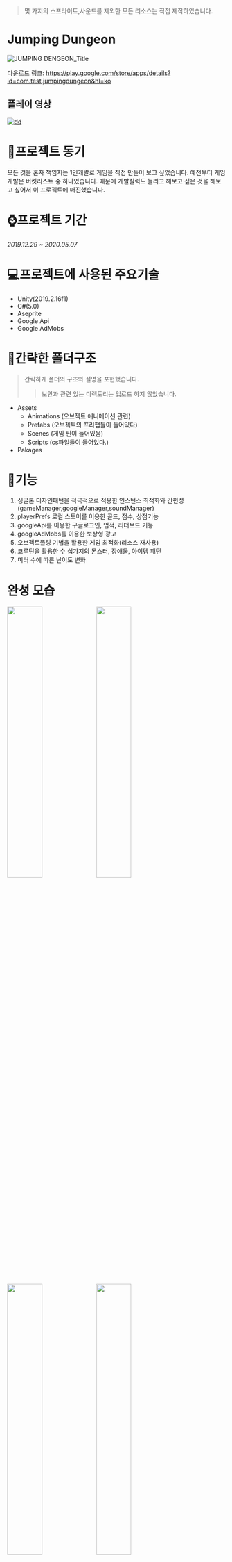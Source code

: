 > 몇 가지의 스프라이트,사운드를 제외한 모든 리소스는 직접 제작하였습니다.
# Jumping Dungeon

![JUMPING DENGEON_Title](https://user-images.githubusercontent.com/61229227/96374205-310e4d00-11ac-11eb-9752-8f37818ccbb8.png)

다운로드 링크: https://play.google.com/store/apps/details?id=com.test.jumpingdungeon&hl=ko

플레이 영상
---
[![dd](https://img.youtube.com/vi/Bw16tWnNHKM/0.jpg)](https://www.youtube.com/watch?v=Bw16tWnNHKM?t=0s)

# 📘프로젝트 동기

모든 것을 혼자 책임지는 1인개발로 게임을 직접 만들어 보고 싶었습니다. 예전부터 게임개발은 버킷리스트 중 하나였습니다. 때문에 개발실력도 늘리고 해보고 싶은 것을 해보고 싶어서 이 프로젝트에 매진했습니다.

# ⌚️프로젝트 기간

_2019.12.29 ~ 2020.05.07_

# 💻프로젝트에 사용된 주요기술

* Unity(2019.2.16f1)
* C#(5.0)
* Aseprite
* Google Api
* Google AdMobs
    
# 📁간략한 폴더구조
> 간략하게 폴더의 구조와 설명을 포현했습니다.
>> 보안과 관련 있는 디렉토리는 업로드 하지 않았습니다.
* Assets
    - Animations (오브젝트 애니메이션 관련)
    - Prefabs (오브젝트의 프리팹들이 들어있다)
    - Scenes (게임 씬이 들어있음)
    - Scripts (cs파일들이 들어있다.)
* Pakages

# 📜기능

1. 싱글톤 디자인패턴을 적극적으로 적용한 인스턴스 최적화와 간편성(gameManager,googleManager,soundManager)
2. playerPrefs 로컬 스토어를 이용한 골드, 점수, 상점기능
3. googleApi를 이용한 구글로그인, 업적, 리더보드 기능
4. googleAdMobs를 이용한 보상형 광고
5. 오브젝트풀링 기법을 활용한 게임 최적화(리소스 재사용)
6. 코루틴을 활용한 수 십가지의 몬스터, 장애물, 아이템 패턴
7. 미터 수에 따른 난이도 변화
 
# 완성 모습

<img src = "https://user-images.githubusercontent.com/61229227/96376938-cfa2aa00-11bc-11eb-9dbd-0f159e3cf93f.png" width="40%">
<img src = "https://user-images.githubusercontent.com/61229227/96376940-d2050400-11bc-11eb-944a-4aca3aa6700f.png" width="40%">
<img src = "https://user-images.githubusercontent.com/61229227/96376942-d29d9a80-11bc-11eb-8fbf-0981d80d12f4.png" width="40%">
<img src = "https://user-images.githubusercontent.com/61229227/96376943-d3363100-11bc-11eb-94e4-2a05e40fbd7b.png" width="40%">
<img src = "https://user-images.githubusercontent.com/61229227/96376944-d4675e00-11bc-11eb-9727-91f7ff0c741d.png" width="40%">

# 👨🏼‍💻learned...

1. 앱 서비스의 기획~출시 까지의 과정을 통한 서비스 출시의 흐름
2. api 사용에 대한 이해
3. 싱글톤 디자인패턴의 활용법
4. 게임 최적화 기법 지식(코루틴,오브젝트풀링)
5. 서비스 내 광고 활용 방법등

# 아쉬운점들...

1. 혼자 해본 첫 프로젝트이다 보니 모든 것이 어려웠다.
2. 스크립팅 최적화를 별로 신경쓰지 못했다. (상속,파생클래스 등)
3. 직접 만든 리소스를 매우 고집하여 프로젝트 기간이 늘려졌다.
4. 깃허브를 사용하지 않았을때 했던 프로젝트라 버전관리가 안되어 위험했고 프로젝트에 대한 기억력이 흐려짐.

# 마치며

이 프로젝트를 마치며 얻은건 정말 많았습니다. 코드 자체는 다른 프로젝트보다 좋다고는 할 수 없지만 1인개발 서비스 출시라는 값진 경험은 돈 주고 살 수 없을 정도로 좋은 경험이었습니다.

# License

이 프로젝트의 모든 자원은 제작자에게 있습니다. 무단 도용, 배포를 금합니다.
